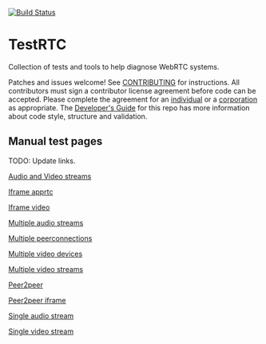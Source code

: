 [![Build Status](https://travis-ci.org/webrtc/testrtc.svg?branch=master)](https://travis-ci.org/webrtc/testrtc)
# TestRTC #

Collection of tests and tools to help diagnose WebRTC systems.

Patches and issues welcome! See [CONTRIBUTING](https://github.com/GoogleChrome/webrtc/blob/master/CONTRIBUTING.md) for instructions. All contributors must sign a contributor license agreement before code can be accepted. Please complete the agreement for an [individual](https://developers.google.com/open-source/cla/individual) or a [corporation](https://developers.google.com/open-source/cla/corporate) as appropriate. The [Developer's Guide](https://bit.ly/webrtcdevguide) for this repo has more information about code style, structure and validation.


## Manual test pages ##

TODO: Update links.

[Audio and Video streams](https://googlechrome.github.io/webrtc/samples/web/content/manual-test/audio-and-video)

[Iframe apprtc](https://googlechrome.github.io/webrtc/samples/web/content/manual-test/iframe-apprtc)

[Iframe video](https://googlechrome.github.io/webrtc/samples/web/content/manual-test/iframe-video)

[Multiple audio streams](https://googlechrome.github.io/webrtc/samples/web/content/manual-test/multiple-audio)

[Multiple peerconnections](https://googlechrome.github.io/webrtc/samples/web/content/manual-test/multiple-peerconnections)

[Multiple video devices](https://googlechrome.github.io/webrtc/samples/web/content/manual-test/multiple-video-devices)

[Multiple video streams](https://googlechrome.github.io/webrtc/samples/web/content/manual-test/multiple-video)

[Peer2peer](https://googlechrome.github.io/webrtc/samples/web/content/manual-test/peer2peer)

[Peer2peer iframe](https://googlechrome.github.io/webrtc/samples/web/content/manual-test/peer2peer-iframe)

[Single audio stream](https://googlechrome.github.io/webrtc/samples/web/content/manual-test/single-audio)

[Single video stream](https://googlechrome.github.io/webrtc/samples/web/content/manual-test/single-video)

